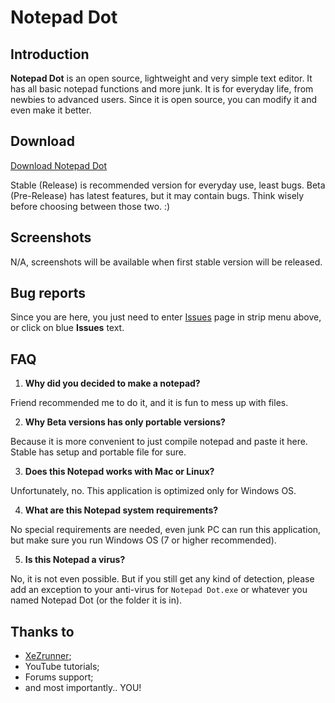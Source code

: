 # Notepad Dot 

## Introduction

**Notepad Dot** is an open source, lightweight and very simple text editor.
It has all basic notepad functions and more junk. It is for everyday
life, from newbies to advanced users. 
Since it is open source, you can modify it and even make it better.

## Download

[Download Notepad Dot](https://github.com/ncyxie/Notepad-Dot/releases/)

Stable (Release) is recommended version for everyday use, least bugs.
Beta (Pre-Release) has latest features, but it may contain bugs.
Think wisely before choosing between those two. :)

## Screenshots

N/A, screenshots will be available when first stable version 
will be released.

## Bug reports

Since you are here, you just need to enter [Issues](https://github.com/ncyxie/Notepad-Dot/issues/) page in
strip menu above, or click on blue **Issues** text.

## FAQ

1. **Why did you decided to make a notepad?**

Friend recommended me to do it, and it is fun to mess up with files.

2. **Why Beta versions has only portable versions?**

Because it is more convenient to just compile notepad and paste it here.
Stable has setup and portable file for sure.

3. **Does this Notepad works with Mac or Linux?**

Unfortunately, no. This application is optimized only for Windows OS.

4. **What are this Notepad system requirements?**

No special requirements are needed, even junk PC can run this application, 
but make sure you run Windows OS (7 or higher recommended).

5. **Is this Notepad a virus?**

No, it is not even possible. But if you still get any kind of detection, 
please add an exception to your anti-virus for `Notepad Dot.exe` or
whatever you named Notepad Dot (or the folder it is in).

## Thanks to

- [XeZrunner](https://github.com/XeZrunner/);
- YouTube tutorials;
- Forums support;
- and most importantly.. YOU!
